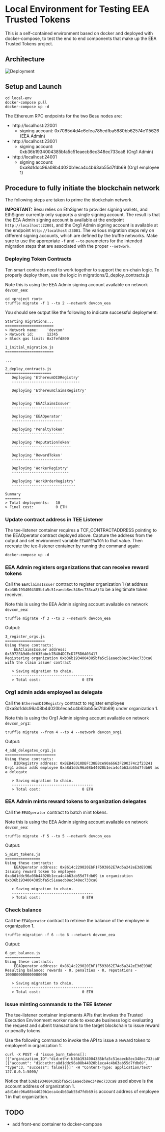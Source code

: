 # Local Environment for Testing EEA Trusted Tokens
This is a self-contained environment based on docker and deployed with docker-compose, to test the end to end components that make up the EEA Trusted Tokens project.

## Architecture
![Deployment](/images/deployment-arch.png) 

## Setup and Launch

```
cd local-env
docker-compose pull
docker-compose up -d
```

The Ethereum RPC endpoints for the two Besu nodes are:
* http://localhost:22001
  * signing account: 0x7085d4d4c6efea785edfba5880bb62574e115626 (EEA Admin)
* http://localhost:23001
  * signing account: 0xb36b1934004385bfa5c51eaecb8ec348ec733ca8 (Org1 Admin)
* http://localhost:24001
  * signing account: 0xa8d1ddc96a08b44020b1eca4c4b63ab55d7fdb69 (Org1 employee 1)

## Procedure to fully initiate the blockchain network
The following steps are taken to prime the blockchain network.

**IMPORTANT:**
Besu relies on EthSigner to provider signing wallets, and EthSigner currently only supports a single signing account. The result is that the EEA Admin signing account is available at the endpoint `http://localhost:22001`, and the Org1 Admin signing account is available at the endpoint `http://localhost:23001`. The various migration steps rely on different signing accounts, which are defined by the truffle networks. Make sure to use the appropriate `-f` and `--to` parameters for the intended migration steps that are associated with the proper `--network`.

### Deploying Token Contracts
Ten smart contracts need to work together to support the on-chain logic. To properly deploy them, use the logic in migrations/2_deploy_contracts.js

Note this is using the EEA Admin signing account available on network `devcon_eea`:
```
cd <project root>
truffle migrate -f 1 --to 2 --network devcon_eea
```

You should see output like the following to indicate successful deployment:
```
Starting migrations...
======================
> Network name:    'devcon'
> Network id:      12345
> Block gas limit: 0x2fefd800

1_initial_migration.js
======================

...

2_deploy_contracts.js
=====================
   Deploying 'EthereumDIDRegistry'
   -------------------------------

   Deploying 'EthereumClaimsRegistry'
   ----------------------------------

   Deploying 'EEAClaimsIssuer'
   ---------------------------

   Deploying 'EEAOperator'
   -----------------------

   Deploying 'PenaltyToken'
   ------------------------

   Deploying 'ReputationToken'
   ---------------------------

   Deploying 'RewardToken'
   -----------------------

   Deploying 'WorkerRegistry'
   --------------------------

   Deploying 'WorkOrderRegistry'
   -----------------------------

Summary
=======
> Total deployments:   10
> Final cost:          0 ETH
```

### Update contract address in TEE Listener
The tee-listener container requires a TCF_CONTRACTADDRESS pointing to the EEAOperator contract deployed above. Capture the address from the output and set environment variable `EEAOPERATOR` to that value. Then recreate the tee-listener container by running the command again:

```
docker-compose up -d
```

### EEA Admin registers organizations that can receive reward tokens
Call the `EEAClaimsIssuer` contract to register organization 1 (at address `0xb36b1934004385bfa5c51eaecb8ec348ec733ca8`) to be a legitimate token receiver.

Note this is using the EEA Admin signing account available on network `devcon_eea`:
```
truffle migrate -f 3 --to 3 --network devcon_eea
```

Output:
```
3_register_orgs.js
==================
Using these contracts:
    EEAClaimsIssuer address: 0x5972EA9d0c0f635bbcb7B404DCEcD7F5D6A03417
Registering organization 0xb36b1934004385bfa5c51eaecb8ec348ec733ca8 with the claim issuer contract

   > Saving migration to chain.
   -------------------------------------
   > Total cost:                   0 ETH
```

### Org1 admin adds employee1 as delegate
Call the `EthereumDIDRegistry` contract to register employee (0xa8d1ddc96a08b44020b1eca4c4b63ab55d7fdb69) under organization 1.

Note this is using the Org1 Admin signing account available on network `devcon_org1`:
```
truffle migrate --from 4 --to 4 --network devcon_org1
```

Output:
```
4_add_delegates_org1.js
=======================
Using these contracts:
    DIDRegistry address: 0xBEB4E010DBFC38B8ce90a6663F290374c2f23241
Org1 admin adds employee 0xa8d1ddc96a08b44020b1eca4c4b63ab55d7fdb69 as a delegate

   > Saving migration to chain.
   -------------------------------------
   > Total cost:                   0 ETH
```

### EEA Admin mints reward tokens to organization delegates
Call the `EEAOperator` contract to batch mint tokens.

Note this is using the EEA Admin signing account available on network `devcon_eea`:
```
truffle migrate -f 5 --to 5 --network devcon_eea
```

Output:
```
5_mint_tokens.js
================
Using these contracts:
    EEAOperator address: 0x8614c229020EbF1F593862E7Ad5a242eE3dE938E
Issuing reward token to employee 0xa8d1ddc96a08b44020b1eca4c4b63ab55d7fdb69 in organization 0xb36b1934004385bfa5c51eaecb8ec348ec733ca8

   > Saving migration to chain.
   -------------------------------------
   > Total cost:                   0 ETH
```

### Check balance
Call the `EEAOperator` contract to retrieve the balance of the employee in organization 1.

```
truffle migration -f 6 --to 6 --network devcon_eea
```

Output:
```
6_get_balance.js
================
Using these contracts:
    EEAOperator address: 0x8614c229020EbF1F593862E7Ad5a242eE3dE938E
Resulting balance: rewards - 0, penalties - 0, reputations - 1000000000000000000

   > Saving migration to chain.
   -------------------------------------
   > Total cost:                   0 ETH
```

### Issue minting commands to the TEE listener
The tee-listener container implements APIs that invokes the Trusted Execution Environment worker node to execute business logic evaluating the request and submit transactions to the target blockchain to issue reward or penalty tokens.

Use the following command to invoke the API to issue a reward token to employee1 in organization 1:
```
curl -X POST -d 'issue_burn_tokens[]:[{"organization_ID":"did:ethr:b36b1934004385bfa5c51eaecb8ec348ec733ca8","token_request":[{"account": "did:ethr:a8d1ddc96a08b44020b1eca4c4b63ab55d7fdb69", "type":3, "success": false}]}]' -H "Content-Type: application/text" 127.0.0.1:5000/
```

Notice that `b36b1934004385bfa5c51eaecb8ec348ec733ca8` used above is the account address of organization 1. `a8d1ddc96a08b44020b1eca4c4b63ab55d7fdb69` is account address of employee 1 in that organization.

## TODO
* add front-end container to docker-compose
